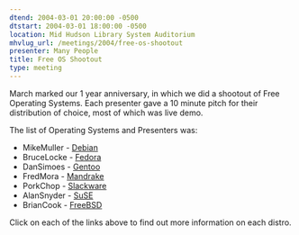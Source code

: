 ```yaml
---
dtend: 2004-03-01 20:00:00 -0500
dtstart: 2004-03-01 18:00:00 -0500
location: Mid Hudson Library System Auditorium
mhvlug_url: /meetings/2004/free-os-shootout
presenter: Many People
title: Free OS Shootout
type: meeting
---
```



March marked our 1 year anniversary, in which we did a shootout of Free Operating Systems. Each presenter gave a 10 minute pitch for their distribution of choice, most of which was live demo.

The list of Operating Systems and Presenters was:
- MikeMuller - [Debian](http://distrowatch.com/debian)
- BruceLocke - [Fedora](http://distrowatch.com/fedora)
- DanSimoes - [Gentoo](http://distrowatch.com/gentoo)
- FredMora - [Mandrake](http://distrowatch.com/mandrake)
- PorkChop - [Slackware](http://distrowatch.com/slackware)
- AlanSnyder - [SuSE](http://distrowatch.com/suse)
- BrianCook - [FreeBSD](http://www.freebsd.org/)

Click on each of the links above to find out more information on each distro.